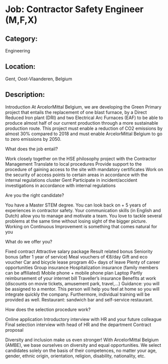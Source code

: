 # Job: Contractor Safety Engineer (M,F,X)
## Category: 
Engineering
## Location: 
Gent, Oost-Vlaanderen, Belgium
## Description:
Introduction
At ArcelorMittal Belgium, we are developing the Green Primary project that entails the replacement of one blast furnace, by a Direct Reduced Iron plant (DRI) and two Electrical Arc Furnaces (EAF) to be able to produce almost half of our current production through a more sustainable production route. 
This project must enable a reduction of CO2 emissions by almost 30% compared to 2018 and must enable ArcelorMittal Belgium to go to zero emissions by 2050.
 
What does the job entail?

Work closely together on the HSE philosophy project with the Contractor Management 
Translate to local procedures
Provide support to the procedure of gaining access to the site with mandatory certificates
Work on the security of access points to certain areas in accordance with the internal regulations cluster Gent
Participate in incident/accident investigations in accordance with internal regulations

 
Are you the right candidate?

You have a Master STEM degree.
You can look back on + 5 years of experiences in contractor safety.
Your communication skills (in English and Dutch) allow you to manage and motivate a team.
You love to tackle several problems at the same time without losing sight of the bigger picture.
Working on Continuous Improvement is something that comes natural for you

 
What do we offer you?

Fixed contract
Attractive salary package
Result related bonus
Seniority bonus (after 1 year of service)
Meal vouchers of €8/day 
Gift and eco voucher 
Car and bicycle lease program
40+ days of leave
Plenty of career opportunities
Group insurance
Hospitalization insurance (family members can be affiliated)
Mobile phone + mobile phone plan
Laptop
Partly reimbursement of your internet bill
Traveller’s insurance
Benefits at work (discounts on movie tickets, amusement park, travel,…)
Guidance: you will be assigned to a mentor. This person will help you feel at home so you will integrate quickly the company. Furthermore, individual training will be provided as well.
Restaurant: sandwich bar and self-service restaurant.

How does the selection procedure work?

Online application
Introductory interview with HR and your future colleague
Final selection interview with head of HR and the department
Contract proposal

Diversity and inclusion make us even stronger!
With ArcelorMittal Belgium (AMBE), we base ourselves on diversity and equal opportunities. We select candidates solely on the basis of their competences, no matter your age, gender, ethnic origin, orientation, religion, disability, nationality, etc.
 

